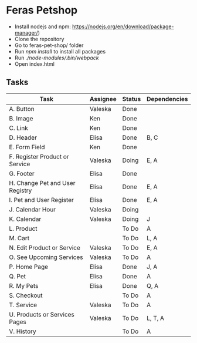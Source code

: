 # Feras Petshop

- Install nodejs and npm: https://nodejs.org/en/download/package-manager/)
- Clone the repository
- Go to feras-pet-shop/ folder
- Run _npm install_ to install all packages
- Run _./node-modules/.bin/webpack_
- Open index.html

## Tasks

| Task | Assignee | Status | Dependencies |
| ------------- | ------------- | ------------- | ------------- |
| A. Button  | Valeska | Done | |
| B. Image | Ken  | Done  | |
| C. Link | Ken  | Done  | |
| D. Header | Elisa  | Done  | B, C |
| E.  Form Field | Ken  | Done | |
| F. Register Product or Service | Valeska | Doing | E, A |
| G. Footer  | Elisa  | Done  | |
| H. Change Pet and User Registry | Elisa  | Done  |E, A |
| I. Pet and User Register | Elisa  | Done  | E, A |
| J. Calendar Hour |Valeska|Doing| |
|K. Calendar |Valeska| Doing | J |
|L. Product | | To Do | A |
|M. Cart | | To Do | L, A |
|N. Edit Product or Service | Valeska | To Do | E, A |
|O. See Upcoming Services | Valeska | To Do | A |
|P. Home Page| Elisa | Done | J, A |
|Q. Pet| Elisa | Done | A|
|R. My Pets | Elisa | Done | Q, A |
|S. Checkout| | To Do |A |
|T. Service | Valeska | To Do | A|
|U. Products or Services Pages | Valeska | To Do | L, T, A |
|V. History| | To Do | A|
